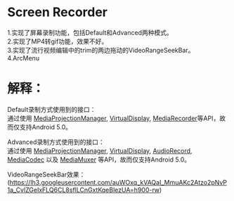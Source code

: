Screen Recorder
=====
1.实现了屏幕录制功能，包括Default和Advanced两种模式。  
2.实现了MP4转gif功能，效果不好。  
3.实现了流行视频编辑中的trim的两边拖动的VideoRangeSeekBar。  
4.ArcMenu  

解释：
=====
Default录制方式使用到的接口：  
通过使用 [MediaProjectionManager](https://developer.android.com/reference/android/media/projection/MediaProjectionManager.html), [VirtualDisplay](https://developer.android.com/reference/android/hardware/display/VirtualDisplay.html), 
[MediaRecorder](https://developer.android.com/reference/android/media/MediaRecorder.html)等API，故而仅支持Android 5.0。  

Advanced录制方式使用到的接口：  
通过使用 [MediaProjectionManager](https://developer.android.com/reference/android/media/projection/MediaProjectionManager.html), [VirtualDisplay](https://developer.android.com/reference/android/hardware/display/VirtualDisplay.html), 
[AudioRecord](https://developer.android.com/reference/android/media/AudioRecord.html),
[MediaCodec](http://developer.android.com/reference/android/media/MediaCodec.html) 以及 [MediaMuxer](http://developer.android.com/reference/android/media/MediaMuxer.html) 等API，故而仅支持Android 5.0。  

VideoRangeSeekBar效果：  
(https://lh3.googleusercontent.com/auWOxq_kVAQaI_MmuAKc2Atzo2pNvP1a_CvlZGeIxFLQ6CL8sflLCnGxtKqeBlezUA=h900-rw)

